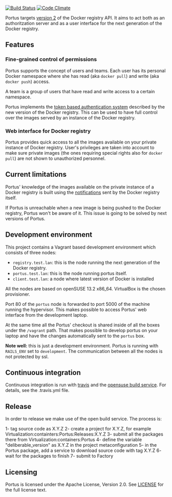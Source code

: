 [![Build Status](https://travis-ci.org/SUSE/Portus.svg?branch=master)](https://travis-ci.org/SUSE/Portus)
[![Code Climate](https://codeclimate.com/github/SUSE/Portus/badges/gpa.svg)](https://codeclimate.com/github/SUSE/Portus)

Portus targets [version 2](https://github.com/docker/distribution/blob/master/docs/spec/api.md)
of the Docker registry API. It aims to act both as
an authoritzation server and as a user interface for the next generation of the
Docker registry.

## Features

### Fine-grained control of permissions

Portus supports the concept of users and teams. Each user has its personal Docker namespace where she has read (aka `docker pull`) and write (aka `docker push`) access.

A team is a group of users that have read and write access to a certain namespace.

Portus implements the [token based authentication system](https://github.com/docker/distribution/blob/master/docs/spec/auth/token.md)
described by the new version of the Docker registry. This can be used to have full control over the images served by an instance of the Docker registry.

### Web interface for Docker registry

Portus provides quick access to all the images available on your private instance of Docker registry. User's privileges are taken into account to make sure private images (the ones requiring special rights also for `docker pull`) are not shown to unauthorized personnel.

## Current limitations

Portus' knowledge of the images available on the private instance of a Docker registry is built using the [notifications](https://github.com/docker/distribution/blob/master/docs/notifications.md) sent by the Docker registry itself.

If Portus is unreachable when a new image is being pushed to the Docker registry, Portus won't be aware of it. This issue is going to be solved by next versions of Portus.

## Development environment

This project contains a Vagrant based development environment which consists of
three nodes:

  * `registry.test.lan`: this is the node running the next generation of the
    Docker registry.
  * `portus.test.lan`: this is the node running portus itself.
  * `client.test.lan`: a node where latest version of Docker is installed

All the nodes are based on openSUSE 13.2 x86_64. VirtualBox is the chosen
provisioner.

Port 80 of the `portus` node is forwarded to port 5000 of the machine running
the hypervisor. This makes possible to access Portus' web interface from the
development laptop.

At the same time all the Portus' checkout is shared inside of all the boxes
under the `/vagrant` path. That makes possible to develop portus on your laptop
and have the changes automatically sent to the `portus` box.

**Note well:** this is just a development environment. Portus is running with
`RAILS_ENV` set to `development`. The communication between all the nodes is
not protected by ssl.

## Continuous integration

Continuous integration is run with [travis](http://travis-ci.org) and the [opensuse build service](http://build.opensuse.org). For details, see the .travis.yml file.

## Release

In order to release we make use of the open build service. The process is:

1- tag source code as X.Y.Z
2- create a project for X.Y.Z, for example Virtualization:containters:Portus:Releases:X.Y.Z
3- submit all the packages there from Virtualization:containers:Portus
4- define the variable "deliberable_version" as X.Y.Z in the project metaconfiguration
5- in the Portus package, add a service to download source code with tag X.Y.Z
6- wait for the packages to finish
7- submit to Factory


## Licensing

Portus is licensed under the Apache License, Version 2.0. See
[LICENSE](https://github.com/SUSE/Portus/blob/master/LICENSE) for the full
license text.
